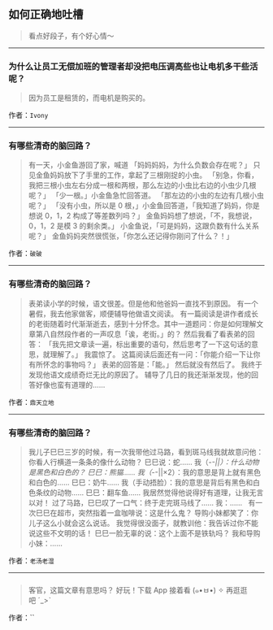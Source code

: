 ## 如何正确地吐槽

> 看点好段子，有个好心情～


 
---

### 为什么让员工无偿加班的管理者却没把电压调高些也让电机多干些活呢？

> 因为员工是租赁的，而电机是购买的。


作者：`Ivony`

---

### 有哪些清奇的脑回路？

> 有一天，小金鱼游回了家，喊道
> 「妈妈妈妈，为什么负数会存在呢？」
> 只见金鱼妈妈放下了手里的工作，拿起了三根刚捉的小虫。
> 「别急，你看，我把三根小虫左右分成一根和两根，那么左边的小虫比右边的小虫少几根呢？」
> 「少一根。」小金鱼急忙回答道。
> 「那左边的小虫的左边有几根小虫呢？」
> 「没有小虫，所以是 0 根，」小金鱼回答道，「我知道了妈妈，你是想说 0，1，2 构成了等差数列吗？」
> 金鱼妈妈想了想说，「不，我想说，0，1，2 是模 3 的剩余类。」
> 小金鱼说，「可是妈妈，这跟负数有什么关系呢？」
> 金鱼妈妈突然很慌张，「你怎么还记得你刚问了什么？！」


作者：`破破`

---

### 有哪些清奇的脑回路？

> 表弟读小学的时候，语文很差。但是他和他爸妈一直找不到原因。
> 有一个暑假，我去他家做客，顺便辅导他做语文阅读。
> 有一篇阅读是讲作者成长的老街随着时代渐渐逝去，感到十分怀念。其中一道题问：你是如何理解文章第八自然段作者的一声叹息「诶，老街。」的？
> 然后我看了看表弟的回答：
> 「我先把文章读一遍，标出重要的语句，然后思考了一下这句话的意思，就理解了。」
> 我震惊了。
> 这篇阅读后面还有一问：「你能介绍一下让你有所怀念的事物吗？」
> 表弟的回答是：「能。」
> 然后就没有然后了。
> 我终于发现他语文成绩奇烂无比的原因了。
> 辅导了几日的我还渐渐发现，他的回答好像也蛮有道理的……


作者：`鼎天立地`

---

### 有哪些清奇的脑回路？

> 我儿子巳巳三岁的时候，有一次我带他过马路，看到斑马线我就故意问他：你看人行横道一条条的像什么动物？
> 巳巳说：蛇……
> 我（-_-||）：什么动物是黑色和白色的？
> 巳巳：熊猫……
> 我（-_-||×2）：我的意思是背上就有黑色和白色的……
> 巳巳：奶牛……
> 我（手动捂脸）：我的意思是背后有黑色和白色条纹的动物……
> 巳巳：翻车鱼……
> 我居然觉得他说得好有道理，让我无言以对！
> 过了马路，巳巳叹了一口气：终于走完斑马线了……
> 我：……
>  
> 有一次巳巳在超市，突然指着一盒咖啡说：这是什么鬼？
> 导购小妹都笑了：你儿子这么小就会这么说话。
> 我觉得很没面子，就教训他：我告诉过你不能说这些不文明的话！
> 巳巳一脸无辜的说：这个上面不是铁轨吗？
> 我和导购小妹：……


作者：`老汤老湿`

---

### 

> 客官，这篇文章有意思吗？
> 好玩！下载 App 接着看 (๑•ㅂ•) ✧
> 再逛逛吧 ˊ_>ˋ  


作者：``